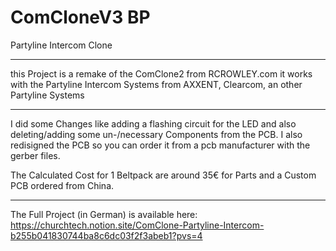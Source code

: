 # ComCloneV3 BP
Partyline Intercom Clone

--------------------------------------------------------------------------------------------------------------------

this Project is a remake of the ComClone2 from RCROWLEY.com 
it works with the Partyline Intercom Systems from AXXENT, Clearcom, an other Partyline Systems

--------------------------------------------------------------------------------------------------------------------

I did some Changes like adding a flashing circuit for the LED and also deleting/adding some un-/necessary Components from the PCB.
I also redisigned the PCB so you can order it from a pcb manufacturer with the gerber files.

The Calculated Cost for 1 Beltpack are around 35€ for Parts and a Custom PCB ordered from China.

--------------------------------------------------------------------------------------------------------------------

The Full Project (in German) is available here: https://churchtech.notion.site/ComClone-Partyline-Intercom-b255b041830744ba8c6dc03f2f3abeb1?pvs=4
